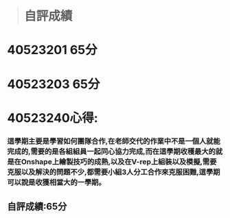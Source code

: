 > # 自評成績

# 40523201 65分

# 40523203 65分







# 40523240心得:

### 這學期主要是學習如何團隊合作,在老師交代的作業中不是一個人就能完成的,需要的是各組組員一起同心協力完成,而在這學期收穫最大的就是在Onshape上繪製技巧的成熟,以及在V-rep上組裝以及模擬,需要克服以及解決的問題不少,都需要小組3人分工合作來克服困難,這學期可以說是收獲相當大的一學期。

## 自評成績:65分



